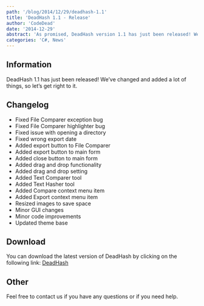 ```yaml
---
path: '/blog/2014/12/29/deadhash-1.1'
title: 'DeadHash 1.1 - Release'
author: 'CodeDead'
date: '2014-12-29'
abstract: 'As promised, DeadHash version 1.1 has just been released! We’ve changed and added a lot of things, so let’s get right to it: Fixed File Comparer exception bug Fixed File Comparer highlighter bug Fixed issue with opening a directory Fixed...'
categories: 'C#, News'
---
```


## Information

DeadHash 1.1 has just been released! We’ve changed and added a lot of things, so let’s get right to it.

## Changelog

- Fixed File Comparer exception bug
- Fixed File Comparer highlighter bug
- Fixed issue with opening a directory
- Fixed wrong export date
- Added export button to File Comparer
- Added export button to main form
- Added close button to main form
- Added drag and drop functionality
- Added drag and drop setting
- Added Text Comparer tool
- Added Text Hasher tool
- Added Compare context menu item
- Added Export context menu item
- Resized images to save space
- Minor GUI changes
- Minor code improvements
- Updated theme base

## Download

You can download the latest version of DeadHash by clicking on the following link:
<a href="/software/deadhash">DeadHash</a>

## Other

Feel free to contact us if you have any questions or if you need help.
